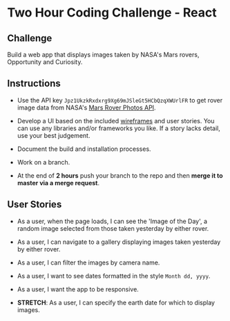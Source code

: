 # Two Hour Coding Challenge - React

## Challenge

Build a web app that displays images taken by NASA's Mars rovers, Opportunity and Curiosity.

## Instructions

* Use the API key `Jpz1UkzkRxdxrg9Xg69mJSleGt5HCbQzqXWUrlFR` to get rover image data from NASA's [Mars Rover Photos API](https://api.nasa.gov/api.html#MarsPhotos).

* Develop a UI based on the included [wireframes](/wires) and user stories. You can use any libraries and/or frameworks you like. If a story lacks detail, use your best judgement.

* Document the build and installation processes.

* Work on a branch.

* At the end of **2 hours** push your branch to the repo and then **merge it to master via a merge request**.

## User Stories

* As a user, when the page loads, I can see the 'Image of the Day', a random image selected from those taken yesterday by either rover.

* As a user, I can navigate to a gallery displaying images taken yesterday by either rover.

* As a user, I can filter the images by camera name.

* As a user, I want to see dates formatted in the style `Month dd, yyyy`.

* As a user, I want the app to be responsive.

* **STRETCH**: As a user, I can specify the earth date for which to display images.
